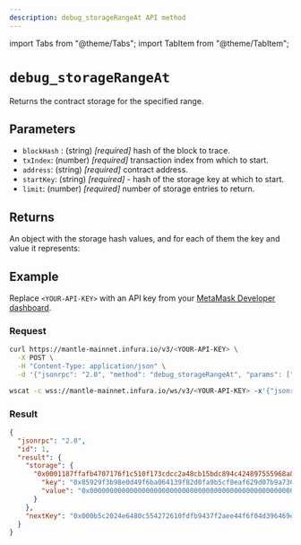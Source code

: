```yaml
---
description: debug_storageRangeAt API method
---
```


import Tabs from "@theme/Tabs";
import TabItem from "@theme/TabItem";

# `debug_storageRangeAt`

Returns the contract storage for the specified range.

## Parameters

- `blockHash` : (string) _[required]_ hash of the block to trace.
- `txIndex`: (number) _[required]_ transaction index from which to start.
- `address`: (string) _[required]_ contract address.
- `startKey`: (string) _[required]_ - hash of the storage key at which to start.
- `limit`: (number) _[required]_ number of storage entries to return.

## Returns

An object with the storage hash values, and for each of them the key and value it represents:

## Example

Replace `<YOUR-API-KEY>` with an API key from your [MetaMask Developer dashboard](https://infura.io/dashboard).

### Request

<Tabs>
  <TabItem value="curl" label="curl" default>

```bash
curl https://mantle-mainnet.infura.io/v3/<YOUR-API-KEY> \
  -X POST \
  -H "Content-Type: application/json" \
  -d '{"jsonrpc": "2.0", "method": "debug_storageRangeAt", "params": ["0x7aaff18735842066baee6a2eb53961a69e67f5e012072c81c05a0fd793069a6c", 0, "0x371c7ec6D8039ff7933a2AA28EB827Ffe1F52f07", "0x0000000000000000000000000000000000000000000000000000000000000000", 1], "id": 1}'
```

  </TabItem>
  <TabItem value="WSS" label="WSS" default>

```bash
wscat -c wss://mantle-mainnet.infura.io/ws/v3/<YOUR-API-KEY> -x'{"jsonrpc": "2.0", "method": "debug_storageRangeAt", "params": ["0x7aaff18735842066baee6a2eb53961a69e67f5e012072c81c05a0fd793069a6c", 0, "0x371c7ec6D8039ff7933a2AA28EB827Ffe1F52f07", "0x0000000000000000000000000000000000000000000000000000000000000000", 1], "id": 1}'
```

  </TabItem>
</Tabs>

### Result

```json
{
  "jsonrpc": "2.0",
  "id": 1,
  "result": {
    "storage": {
      "0x0001187ffafb4707176f1c510f173cdcc2a48cb15bdc894c424897555968a831": {
        "key": "0x85929f3b98e0d49f6ba064139f82d0fa9b5cf0eaf629d07b9a7301e222a63173",
        "value": "0x00000000000000000000000000000000000000000000000000000000b478ed24"
      }
    },
    "nextKey": "0x000b5c2024e6480c554272610fdfb9437f2aee44f6f04d396469e6adbcedc03b"
  }
}
```
